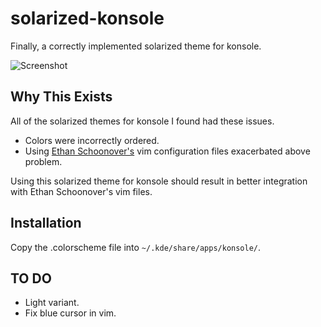 solarized-konsole
======================

Finally, a correctly implemented solarized theme for konsole.

![Screenshot](http://i.imgur.com/AjMASV1.png)

Why This Exists
---------------

All of the solarized themes for konsole I found had these issues.

 - Colors were incorrectly ordered.
 - Using [Ethan Schoonover's](https://github.com/altercation/solarized) vim configuration files exacerbated above problem.

Using this solarized theme for konsole should result in better integration with Ethan Schoonover's vim files.

Installation
------------

Copy the .colorscheme file into ```~/.kde/share/apps/konsole/```.

TO DO
-----

 - Light variant.
 - Fix blue cursor in vim.
